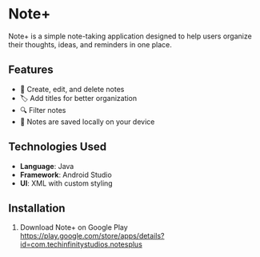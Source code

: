 # Note+

Note+ is a simple note-taking application designed to help users organize their thoughts, ideas, and reminders in one place.

## Features
- 📝 Create, edit, and delete notes
- 🏷️ Add titles for better organization
- 🔍 Filter notes
- 💾 Notes are saved locally on your device

## Technologies Used
- **Language**: Java  
- **Framework**: Android Studio  
- **UI**: XML with custom styling  

## Installation
1. Download Note+ on Google Play https://play.google.com/store/apps/details?id=com.techinfinitystudios.notesplus 
